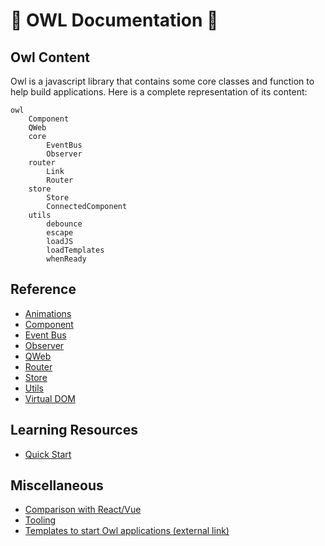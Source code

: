 # 🦉 OWL Documentation 🦉

## Owl Content

Owl is a javascript library that contains some core classes and function to help
build applications.  Here is a complete representation of its content:

```
owl
    Component
    QWeb
    core
        EventBus
        Observer
    router
        Link
        Router
    store
        Store
        ConnectedComponent
    utils
        debounce
        escape
        loadJS
        loadTemplates
        whenReady
```

## Reference

- [Animations](animations.md)
- [Component](component.md)
- [Event Bus](event_bus.md)
- [Observer](observer.md)
- [QWeb](qweb.md)
- [Router](router.md)
- [Store](store.md)
- [Utils](utils.md)
- [Virtual DOM](vdom.md)

## Learning Resources

- [Quick Start](quick_start.md)

## Miscellaneous

- [Comparison with React/Vue](comparison.md)
- [Tooling](tooling.md)
- [Templates to start Owl applications (external link)](https://github.com/ged-odoo/owl-templates)